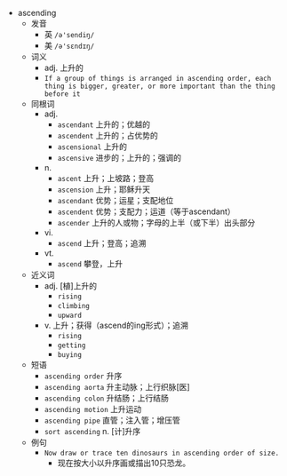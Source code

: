 - ascending
  - 发音
    - 英 `/ə'sendiŋ/`
    - 美 `/ə'sɛndɪŋ/`
  - 词义
    - adj. 上升的
    - `If a group of things is arranged in ascending order, each thing is bigger, greater, or more important than the thing before it`
  - 同根词
    - adj.
      - `ascendant` 上升的；优越的
      - `ascendent` 上升的；占优势的
      - `ascensional` 上升的
      - `ascensive` 进步的；上升的；强调的
    - n.
      - `ascent` 上升；上坡路；登高
      - `ascension` 上升；耶稣升天
      - `ascendant` 优势；运星；支配地位
      - `ascendent` 优势；支配力；运道（等于ascendant）
      - `ascender` 上升的人或物；字母的上半（或下半）出头部分
    - vi.
      - `ascend` 上升；登高；追溯
    - vt.
      - `ascend` 攀登，上升
  - 近义词
    - adj. [植]上升的
      - `rising`
      - `climbing`
      - `upward`
    - v. 上升；获得（ascend的ing形式）；追溯
      - `rising`
      - `getting`
      - `buying`
  - 短语
    - `ascending order` 升序 
    - `ascending aorta` 升主动脉；上行织脉[医] 
    - `ascending colon` 升结肠；上行结肠 
    - `ascending motion` 上升运动 
    - `ascending pipe` 直管；注入管；增压管 
    - `sort ascending` n. [计]升序 
  - 例句
    - `Now draw or trace ten dinosaurs in ascending order of size.`
      - 现在按大小以升序画或描出10只恐龙。

